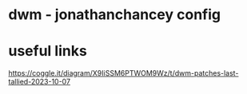 # dwm - jonathanchancey config

# useful links

https://coggle.it/diagram/X9IiSSM6PTWOM9Wz/t/dwm-patches-last-tallied-2023-10-07


